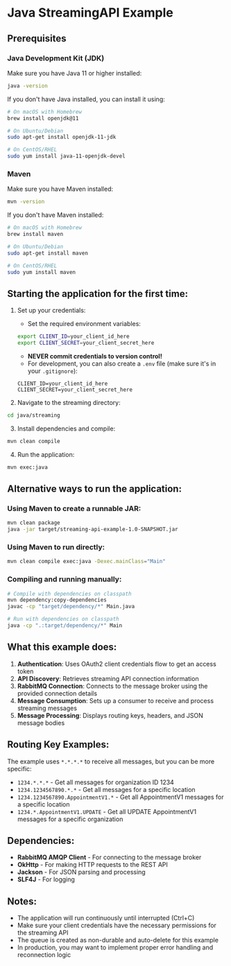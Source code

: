 # Java StreamingAPI Example

## Prerequisites

### Java Development Kit (JDK)
Make sure you have Java 11 or higher installed:
```bash
java -version
```

If you don't have Java installed, you can install it using:
```bash
# On macOS with Homebrew
brew install openjdk@11

# On Ubuntu/Debian
sudo apt-get install openjdk-11-jdk

# On CentOS/RHEL
sudo yum install java-11-openjdk-devel
```

### Maven
Make sure you have Maven installed:
```bash
mvn -version
```

If you don't have Maven installed:
```bash
# On macOS with Homebrew
brew install maven

# On Ubuntu/Debian
sudo apt-get install maven

# On CentOS/RHEL
sudo yum install maven
```

## Starting the application for the first time:

1. Set up your credentials:
   * Set the required environment variables:
   ```bash
   export CLIENT_ID=your_client_id_here
   export CLIENT_SECRET=your_client_secret_here
   ```
   * **NEVER commit credentials to version control!**
   * For development, you can also create a `.env` file (make sure it's in your `.gitignore`):
   ```
   CLIENT_ID=your_client_id_here
   CLIENT_SECRET=your_client_secret_here
   ```

2. Navigate to the streaming directory:
```bash
cd java/streaming
```

3. Install dependencies and compile:
```bash
mvn clean compile
```

4. Run the application:
```bash
mvn exec:java
```

## Alternative ways to run the application:

### Using Maven to create a runnable JAR:
```bash
mvn clean package
java -jar target/streaming-api-example-1.0-SNAPSHOT.jar
```

### Using Maven to run directly:
```bash
mvn clean compile exec:java -Dexec.mainClass="Main"
```

### Compiling and running manually:
```bash
# Compile with dependencies on classpath
mvn dependency:copy-dependencies
javac -cp "target/dependency/*" Main.java

# Run with dependencies on classpath
java -cp ".:target/dependency/*" Main
```

## What this example does:

1. **Authentication**: Uses OAuth2 client credentials flow to get an access token
2. **API Discovery**: Retrieves streaming API connection information
3. **RabbitMQ Connection**: Connects to the message broker using the provided connection details
4. **Message Consumption**: Sets up a consumer to receive and process streaming messages
5. **Message Processing**: Displays routing keys, headers, and JSON message bodies

## Routing Key Examples:

The example uses `*.*.*.*` to receive all messages, but you can be more specific:

- `1234.*.*.*` - Get all messages for organization ID 1234
- `1234.1234567890.*.*` - Get all messages for a specific location
- `1234.1234567890.AppointmentV1.*` - Get all AppointmentV1 messages for a specific location
- `1234.*.AppointmentV1.UPDATE` - Get all UPDATE AppointmentV1 messages for a specific organization

## Dependencies:

- **RabbitMQ AMQP Client** - For connecting to the message broker
- **OkHttp** - For making HTTP requests to the REST API
- **Jackson** - For JSON parsing and processing
- **SLF4J** - For logging

## Notes:

- The application will run continuously until interrupted (Ctrl+C)
- Make sure your client credentials have the necessary permissions for the streaming API
- The queue is created as non-durable and auto-delete for this example
- In production, you may want to implement proper error handling and reconnection logic 